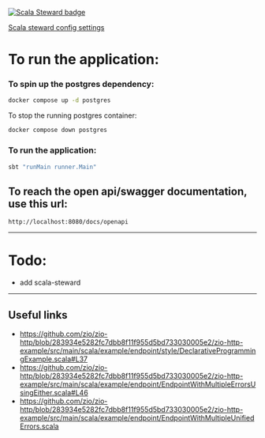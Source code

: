 [![Scala Steward badge](https://img.shields.io/badge/Scala_Steward-helping-blue.svg?style=flat&logo=data:image/png;base64,iVBORw0KGgoAAAANSUhEUgAAAA4AAAAQCAMAAAARSr4IAAAAVFBMVEUAAACHjojlOy5NWlrKzcYRKjGFjIbp293YycuLa3pYY2LSqql4f3pCUFTgSjNodYRmcXUsPD/NTTbjRS+2jomhgnzNc223cGvZS0HaSD0XLjbaSjElhIr+AAAAAXRSTlMAQObYZgAAAHlJREFUCNdNyosOwyAIhWHAQS1Vt7a77/3fcxxdmv0xwmckutAR1nkm4ggbyEcg/wWmlGLDAA3oL50xi6fk5ffZ3E2E3QfZDCcCN2YtbEWZt+Drc6u6rlqv7Uk0LdKqqr5rk2UCRXOk0vmQKGfc94nOJyQjouF9H/wCc9gECEYfONoAAAAASUVORK5CYII=)](https://scala-steward.org)

[Scala steward config settings](https://github.com/scala-steward-org/scala-steward/blob/main/docs/repo-specific-configuration.md)

# To run the application:

### To spin up the postgres dependency:
```bash
docker compose up -d postgres
```

To stop the running postgres container:
```bash
docker compose down postgres
```

### To run the application:
```bash
sbt "runMain runner.Main"
```

## To reach the open api/swagger documentation, use this url: 
`http://localhost:8080/docs/openapi`

---

# Todo:
* add scala-steward

---
## Useful links

* https://github.com/zio/zio-http/blob/283934e5282fc7dbb8f11f955d5bd733030005e2/zio-http-example/src/main/scala/example/endpoint/style/DeclarativeProgrammingExample.scala#L37
* https://github.com/zio/zio-http/blob/283934e5282fc7dbb8f11f955d5bd733030005e2/zio-http-example/src/main/scala/example/endpoint/EndpointWithMultipleErrorsUsingEither.scala#L46
* https://github.com/zio/zio-http/blob/283934e5282fc7dbb8f11f955d5bd733030005e2/zio-http-example/src/main/scala/example/endpoint/EndpointWithMultipleUnifiedErrors.scala
